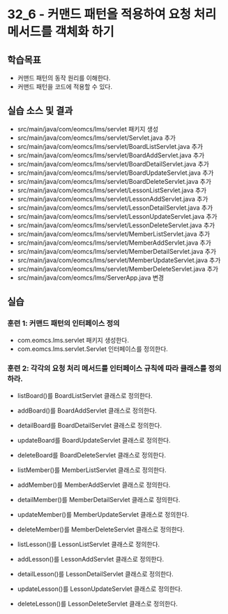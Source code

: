 # 32_6 - 커맨드 패턴을 적용하여 요청 처리 메서드를 객체화 하기

## 학습목표

- 커맨드 패턴의 동작 원리를 이해한다.
- 커맨드 패턴을 코드에 적용할 수 있다.

## 실습 소스 및 결과

- src/main/java/com/eomcs/lms/servlet 패키지 생성
- src/main/java/com/eomcs/lms/servlet/Servlet.java 추가
- src/main/java/com/eomcs/lms/servlet/BoardListServlet.java 추가
- src/main/java/com/eomcs/lms/servlet/BoardAddServlet.java 추가
- src/main/java/com/eomcs/lms/servlet/BoardDetailServlet.java 추가
- src/main/java/com/eomcs/lms/servlet/BoardUpdateServlet.java 추가
- src/main/java/com/eomcs/lms/servlet/BoardDeleteServlet.java 추가
- src/main/java/com/eomcs/lms/servlet/LessonListServlet.java 추가
- src/main/java/com/eomcs/lms/servlet/LessonAddServlet.java 추가
- src/main/java/com/eomcs/lms/servlet/LessonDetailServlet.java 추가
- src/main/java/com/eomcs/lms/servlet/LessonUpdateServlet.java 추가
- src/main/java/com/eomcs/lms/servlet/LessonDeleteServlet.java 추가
- src/main/java/com/eomcs/lms/servlet/MemberListServlet.java 추가
- src/main/java/com/eomcs/lms/servlet/MemberAddServlet.java 추가
- src/main/java/com/eomcs/lms/servlet/MemberDetailServlet.java 추가
- src/main/java/com/eomcs/lms/servlet/MemberUpdateServlet.java 추가
- src/main/java/com/eomcs/lms/servlet/MemberDeleteServlet.java 추가
- src/main/java/com/eomcs/lms/ServerApp.java 변경

## 실습  

### 훈련 1: 커맨드 패턴의 인터페이스 정의

- com.eomcs.lms.servlet 패키지 생성한다.
- com.eomcs.lms.servlet.Servlet 인터페이스를 정의한다.


### 훈련 2: 각각의 요청 처리 메서드를 인터페이스 규칙에 따라 클래스를 정의하라.

- listBoard()를 BoardListServlet 클래스로 정의한다.
- addBoard()를 BoardAddServlet 클래스로 정의한다.
- detailBoard를 BoardDetailServlet 클래스로 정의한다.
- updateBoard를 BoardUpdateServlet 클래스로 정의한다.
- deleteBoard를 BoardDeleteServlet 클래스로 정의한다.
  
- listMember()를 MemberListServlet 클래스로 정의한다.
- addMember()를 MemberAddServlet 클래스로 정의한다.
- detailMember()를 MemberDetailServlet 클래스로 정의한다.
- updateMember()를 MemberUpdateServlet 클래스로 정의한다.
- deleteMember()를 MemberDeleteServlet 클래스로 정의한다.
  
- listLesson()를 LessonListServlet 클래스로 정의한다.
- addLesson()를 LessonAddServlet 클래스로 정의한다.
- detailLesson()를 LessonDetailServlet 클래스로 정의한다.
- updateLesson()를 LessonUpdateServlet 클래스로 정의한다.
- deleteLesson()를 LessonDeleteServlet 클래스로 정의한다.